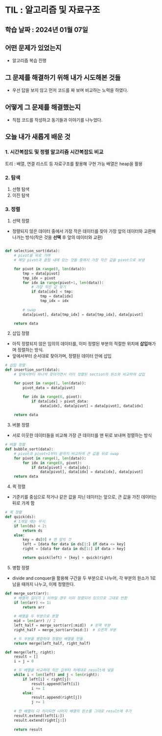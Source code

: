 # TIL : 알고리즘 및 자료구조

## 학습 날짜 : 2024년 01월 07일

## 어떤 문제가 있었는지
- 알고리즘 복습 진행

## 그 문제를 해결하기 위해 내가 시도해본 것들
- 우선 답을 보지 않고 먼저 코드를 짜 보며 비교하는 노력을 하였다.
## 어떻게 그 문제를 해결했는지
- 직접 코드를 작성하고 동기들과 이야기를 나누었다.

## 오늘 내가 새롭게 배운 것
### 1. 시간복잡도 및 정렬 알고리즘 시간복잡도 비교
트리 :  배열, 연결 리스트 등 자료구조를 활용해 구현 가능 
배열은 heap을 활용

### 2. 탐색
1. 선형 탐색
2. 이진 탐색

### 3. 정렬
1. 선택 정렬
- 정렬되지 않은 데이터 중에서 가장 작은 데이터를 찾아 가장 앞의 데이터와 교환해나가는 방식(작은 것을 **선택** 후 앞의 데이터와 교환)
```python

def selection_sort(data):
    # pivot을 뒤로 가며
    # 해당 pivot과 끝점 내에 있는 것들 중에서 가장 작은 값을 pivot으로 보냄

    for pivot in range(0, len(data)):
        tmp = data[pivot]
        tmp_idx = pivot
        for idx in range(pivot+1, len(data)):
            # 가장 작은 값 찾기
            if data[idx] < tmp:
                tmp = data[idx]
                tmp_idx = idx
        
        # swap
        data[pivot], data[tmp_idx] = data[tmp_idx], data[pivot]

    return data

```

2. 삽입 정렬
- 아직 정렬되지 않은 임의의 데이터를, 이미 정렬된 부분의 적절한 위치에 **삽입**해가며 정렬하는 방식.
- 앞에서부터 순서대로 찾아가며, 정렬된 데이터 안에 삽입
```python
# 삽입 정렬
def insertion_sort(data):
    # 앞에서부터 하나씩 찾아가면서 이미 정렬된 section의 원소와 비교하여 삽입

    for pivot in range(1, len(data)):
        pivot_data = data[pivot]

        for idx in range(0, pivot):
            if data[idx] > pivot_data:
                data[idx], data[pivot] = data[pivot], data[idx]
    
    return data
```

3. 버블 정렬
- 서로 이웃한 데이터들을 비교해 가장 큰 데이터를 맨 뒤로 보내며 정렬하는 방식

```python
# 버블 정렬
def bubble_sort(data):
    # pivot과 pivot+1부터 끝까지 비교하여 큰 값을 뒤로 swap
    for pivot in range(1, len(data)):
        for idx in range(0, pivot):
            if data[pivot] < data[idx]:
                data[pivot], data[idx] = data[idx], data[pivot]
    return data
```

4. 퀵 정렬
- 기준키를 중심으로 작거나 같은 값을 지닌 데이터는 앞으로, 큰 값을 가진 데이터는 뒤로 가게 함
```python
# 퀵 정렬
def quick(ds):
    # 1개일 때는 무시
    if len(ds) < 2:
        return ds
    else:
        key = ds[0] # 맨 앞의 것
        left = [data for data in ds[1:] if data <= key]
        right = [data for data in ds[1:] if data > key]

        return quick(left) + [key] + quick(right)
```

5. 병합 정렬
- divide and conquer을 활용해 구간을 두 부분으로 나누어, 각 부분의 원소가 1로 남을 때까지 나누고, 이제 정렬한다. 
```python
def merge_sort(arr):
    # 배열의 길이가 1 이하일 경우 이미 정렬되어 있으므로 그대로 반환
    if len(arr) <= 1:
        return arr
    
    # 배열을 두 부분으로 분할
    mid = len(arr) // 2
    left_half = merge_sort(arr[:mid])  # 왼쪽 부분
    right_half = merge_sort(arr[mid:])  # 오른쪽 부분

    # 두 부분을 병합하여 정렬된 배열을 만듦
    return merge(left_half, right_half)

def merge(left, right):
    result = []
    i = j = 0

    # 두 배열을 비교하여 작은 값부터 차례대로 result에 넣음
    while i < len(left) and j < len(right):
        if left[i] < right[j]:
            result.append(left[i])
            i += 1
        else:
            result.append(right[j])
            j += 1
    
    # 한 배열이 다 처리되면 나머지 배열의 원소를 그대로 result에 추가
    result.extend(left[i:])
    result.extend(right[j:])
    
    return result
```
